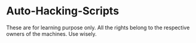 # Auto-Hacking-Scripts

These are for learning purpose only. All the rights belong to the respective owners of the machines.
Use wisely.
